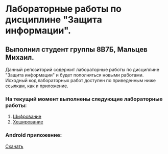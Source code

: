# Лабораторные работы по дисциплине "Защита информации".
## Выполнил студент группы 8В7Б, Мальцев Михаил.

Данный репозиторий содержит лабораторные работы по дисциплине "Защита информации" и будет пополняться новыми работами. Исходный код лабораторных работ доступен по приведенным ниже ссылкам, как и приложение.

### На текущий момент выполнены следующие лабораторные работы:
1. [Шифрование](https://github.com/kane2033/DataProtection/tree/master/app/src/main/java/ru/tpu/dataprotection/encoder)
2. [Хеширование](https://github.com/kane2033/DataProtection/tree/master/app/src/main/java/ru/tpu/dataprotection/hash)

### Android приложение:
[Скачать](https://github.com/kane2033/DataProtection/releases/download/v1.2/data-protection.apk)
